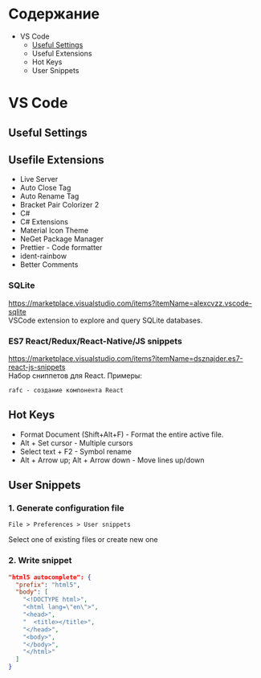 # Содержание
* VS Code
  * [Useful Settings]()
  * Useful Extensions
  * Hot Keys
  * User Snippets
# VS Code
## Useful Settings
## Usefile Extensions
* Live Server
* Auto Close Tag
* Auto Rename Tag
* Bracket Pair Colorizer 2
* C#
* C# Extensions
* Material Icon Theme
* NeGet Package Manager
* Prettier - Code formatter
* ident-rainbow
* Better Comments
### SQLite
https://marketplace.visualstudio.com/items?itemName=alexcvzz.vscode-sqlite  
VSCode extension to explore and query SQLite databases.
### ES7 React/Redux/React-Native/JS snippets
https://marketplace.visualstudio.com/items?itemName=dsznajder.es7-react-js-snippets  
Набор сниппетов для React. Примеры:
```
rafc - создание компонента React
```
## Hot Keys
* Format Document (Shift+Alt+F) - Format the entire active file.
* Alt + Set cursor - Multiple cursors
* Select text + F2 - Symbol rename
* Alt + Arrow up; Alt + Arrow down - Move lines up/down

## User Snippets
### 1. Generate configuration file
```
File > Preferences > User snippets
```
Select one of existing files or create new one
### 2. Write snippet
```json
"html5 autocomplete": {
  "prefix": "html5",
  "body": [
    "<!DOCTYPE html>",
    "<html lang=\"en\">",
    "<head>",
    "  <title></title>",
    "</head>",
    "<body>",
    "</body>",
    "</html>"
  ]
}
```
